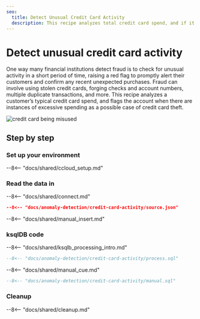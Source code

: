 ```yaml
---
seo:
  title: Detect Unusual Credit Card Activity
  description: This recipe analyzes total credit card spend, and if it's more than the average credit card usage of a customer, the account will be flagged as a possible case of credit card theft.
---
```


# Detect unusual credit card activity

One way many financial institutions detect fraud is to check for unusual activity in a short period of time, raising a red flag to promptly alert their customers and confirm any recent unexpected purchases. Fraud can involve using stolen credit cards, forging checks and account numbers, multiple duplicate transactions, and more. This recipe analyzes a customer’s typical credit card spend, and flags the account when there are instances of excessive spending as a possible case of credit card theft.

![credit card being misused](../../img/credit-card-activity.jpg)

## Step by step

### Set up your environment

--8<-- "docs/shared/ccloud_setup.md"

### Read the data in

--8<-- "docs/shared/connect.md"

```json
--8<-- "docs/anomaly-detection/credit-card-activity/source.json"
```

--8<-- "docs/shared/manual_insert.md"

### ksqlDB code

--8<-- "docs/shared/ksqlb_processing_intro.md"

```sql
--8<-- "docs/anomaly-detection/credit-card-activity/process.sql"
```

--8<-- "docs/shared/manual_cue.md"

```sql
--8<-- "docs/anomaly-detection/credit-card-activity/manual.sql"
```

### Cleanup

--8<-- "docs/shared/cleanup.md"
